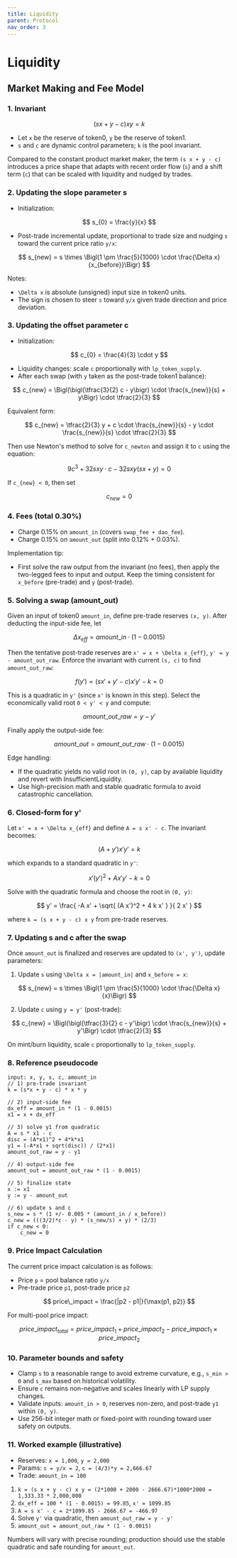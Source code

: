 ```yaml
---
title: Liquidity
parent: Protocol
nav_order: 3
---
```

<head>
   <script type="text/javascript" async
      src="https://cdn.jsdelivr.net/npm/mathjax@3/es5/tex-mml-chtml.js">
   </script>
   <script>
      MathJax = {
        tex: {
          inlineMath: [['$', '$'], ['$`', '`$'], ['\\(', '\\)']],
          displayMath: [['```math', '```'], ['$$', '$$'], ['\\[', '\\]']]
        }
      };
   </script>
</head>

# Liquidity

## Market Making and Fee Model

### 1. Invariant

$$
(s x + y - c) x y = k
$$

- Let `x` be the reserve of token0, `y` be the reserve of token1.
- `s` and `c` are dynamic control parameters; `k` is the pool invariant.

Compared to the constant product market maker, the term `(s x + y - c)` introduces a price shape that adapts with recent order flow (`s`) and a shift term (`c`) that can be scaled with liquidity and nudged by trades.

### 2. Updating the slope parameter s

- Initialization:

$$
s_{0} = \frac{y}{x}
$$

- Post-trade incremental update, proportional to trade size and nudging `s` toward the current price ratio `y/x`:

$$
s_{new} = s \times \Bigl(1 \pm \frac{5}{1000} \cdot \frac{\Delta x}{x_{before}}\Bigr)
$$

Notes:
- `\Delta x` is absolute (unsigned) input size in token0 units.
- The sign is chosen to steer `s` toward `y/x` given trade direction and price deviation.

### 3. Updating the offset parameter c

- Initialization:

$$
c_{0} = \frac{4}{3} \cdot y
$$

- Liquidity changes: scale `c` proportionally with `lp_token_supply`.
- After each swap (with `y` taken as the post-trade token1 balance):

$$
c_{new} = \Bigl(\bigl(\tfrac{3}{2} c - y\bigr) \cdot \frac{s_{new}}{s} + y\Bigr) \cdot \tfrac{2}{3}
$$

Equivalent form:

$$
c_{new} = \tfrac{2}{3} y + c \cdot \frac{s_{new}}{s} - y \cdot \frac{s_{new}}{s} \cdot \tfrac{2}{3}
$$

Then use Newton's method to solve for `c_newton` and assign it to `c` using the equation:

$$
9c^3 + 32sxy \cdot c - 32sxy(sx + y) = 0
$$

If `c_{new} < 0`, then set

$$
c_{new} = 0
$$

### 4. Fees (total 0.30%)

- Charge 0.15% on `amount_in` (covers `swap_fee + dao_fee`).
- Charge 0.15% on `amount_out` (split into 0.12% + 0.03%).

Implementation tip:
- First solve the raw output from the invariant (no fees), then apply the two-legged fees to input and output. Keep the timing consistent for `x_before` (pre-trade) and `y` (post-trade).

### 5. Solving a swap (amount_out)

Given an input of token0 `amount_in`, define pre-trade reserves `(x, y)`. After deducting the input-side fee, let

$$
\Delta x_{eff} = amount\_in \cdot (1 - 0.0015)
$$

Then the tentative post-trade reserves are `x' = x + \Delta x_{eff}`, `y' = y - amount_out_raw`. Enforce the invariant with current `(s, c)` to find `amount_out_raw`:

$$
f(y') = (s x' + y' - c) x' y' - k = 0
$$

This is a quadratic in `y'` (since `x'` is known in this step). Select the economically valid root `0 < y' < y` and compute:

$$
amount\_out\_{raw} = y - y'
$$

Finally apply the output-side fee:

$$
amount\_out = amount\_out\_{raw} \cdot (1 - 0.0015)
$$

Edge handling:
- If the quadratic yields no valid root in `(0, y)`, cap by available liquidity and revert with InsufficientLiquidity.
- Use high-precision math and stable quadratic formula to avoid catastrophic cancellation.

### 6. Closed-form for y'

Let `x' = x + \Delta x_{eff}` and define `A = s x' - c`. The invariant becomes:

$$
(A + y') x' y' = k
$$

which expands to a standard quadratic in `y'`:

$$
x' (y')^2 + A x' y' - k = 0
$$

Solve with the quadratic formula and choose the root in `(0, y)`:

$$
y' = \frac{ -A x' + \sqrt{ (A x')^2 + 4 k x' } }{ 2 x' }
$$

where `k = (s x + y - c) x y` from pre-trade reserves.

### 7. Updating s and c after the swap

Once `amount_out` is finalized and reserves are updated to `(x', y')`, update parameters:

1) Update `s` using `\Delta x = |amount_in|` and `x_before = x`:

$$
s_{new} = s \times \Bigl(1 \pm \frac{5}{1000} \cdot \frac{\Delta x}{x}\Bigr)
$$

2) Update `c` using `y = y'` (post-trade):

$$
c_{new} = \Bigl(\bigl(\tfrac{3}{2} c - y'\bigr) \cdot \frac{s_{new}}{s} + y'\Bigr) \cdot \tfrac{2}{3}
$$

On mint/burn liquidity, scale `c` proportionally to `lp_token_supply`.

### 8. Reference pseudocode

```text
input: x, y, s, c, amount_in
// 1) pre-trade invariant
k = (s*x + y - c) * x * y

// 2) input-side fee
dx_eff = amount_in * (1 - 0.0015)
x1 = x + dx_eff

// 3) solve y1 from quadratic
A = s * x1 - c
disc = (A*x1)^2 + 4*k*x1
y1 = (-A*x1 + sqrt(disc)) / (2*x1)
amount_out_raw = y - y1

// 4) output-side fee
amount_out = amount_out_raw * (1 - 0.0015)

// 5) finalize state
x := x1
y := y - amount_out

// 6) update s and c
s_new = s * (1 +/- 0.005 * (amount_in / x_before))
c_new = (((3/2)*c - y) * (s_new/s) + y) * (2/3)
if c_new < 0:
    c_new = 0
```

### 9. Price Impact Calculation

The current price impact calculation is as follows:

- Price `p` = pool balance ratio `y/x`
- Pre-trade price `p1`, post-trade price `p2`

$$
price\_impact = \frac{|p2 - p1|}{\max(p1, p2)}
$$

For multi-pool price impact:

$$
price\_impact_{total} = price\_impact_1 + price\_impact_2 - price\_impact_1 \times price\_impact_2
$$

### 10. Parameter bounds and safety
- Clamp `s` to a reasonable range to avoid extreme curvature, e.g., `s_min > 0` and `s_max` based on historical volatility.
- Ensure `c` remains non-negative and scales linearly with LP supply changes.
- Validate inputs: `amount_in > 0`, reserves non-zero, and post-trade `y1` within `(0, y)`.
- Use 256-bit integer math or fixed-point with rounding toward user safety on outputs.

### 11. Worked example (illustrative)
- Reserves: `x = 1,000`, `y = 2,000`
- Params: `s = y/x = 2`, `c = (4/3)*y = 2,666.67`
- Trade: `amount_in = 100`
1) `k = (s x + y - c) x y = (2*1000 + 2000 - 2666.67)*1000*2000 = 1,333.33 * 2,000,000`
2) `dx_eff = 100 * (1 - 0.0015) = 99.85`, `x' = 1099.85`
3) `A = s x' - c = 2*1099.85 - 2666.67 = -466.97`
4) Solve `y'` via quadratic, then `amount_out_raw = y - y'`
5) `amount_out = amount_out_raw * (1 - 0.0015)`

Numbers will vary with precise rounding; production should use the stable quadratic and safe rounding for `amount_out`.
